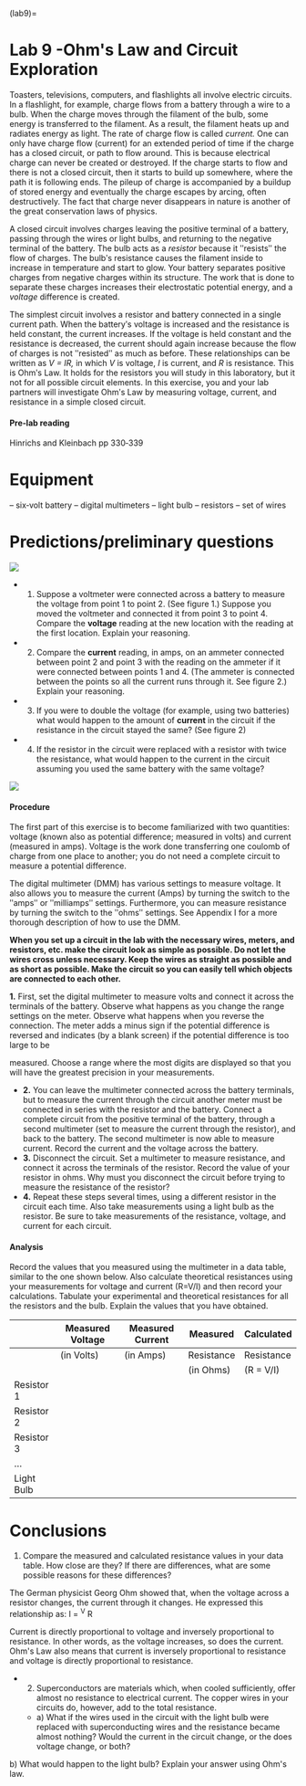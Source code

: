 (lab9)=
# Lab 9 -Ohm's Law and Circuit Exploration

Toasters, televisions, computers, and flashlights all involve electric circuits. In a flashlight, for example, charge flows from a battery through a wire to a bulb. When the charge moves through the filament of the bulb, some energy is transferred to the filament. As a result, the filament heats up and radiates energy as light. The rate of charge flow is called *current.* One can only have charge flow (current) for an extended period of time if the charge has a closed circuit, or path to flow around. This is because electrical charge can never be created or destroyed. If the charge starts to flow and there is not a closed circuit, then it starts to build up somewhere, where the path it is following ends. The pileup of charge is accompanied by a buildup of stored energy and eventually the charge escapes by arcing, often destructively. The fact that charge never disappears in nature is another of the great conservation laws of physics.

A closed circuit involves charges leaving the positive terminal of a battery, passing through the wires or light bulbs, and returning to the negative terminal of the battery. The bulb acts as a *resistor* because it ʺresistsʺ the flow of charges. The bulbʹs resistance causes the filament inside to increase in temperature and start to glow. Your battery separates positive charges from negative charges within its structure. The work that is done to separate these charges increases their electrostatic potential energy, and a *voltage* difference is created.

The simplest circuit involves a resistor and battery connected in a single current path. When the batteryʹs voltage is increased and the resistance is held constant, the current increases. If the voltage is held constant and the resistance is decreased, the current should again increase because the flow of charges is not ʺresistedʺ as much as before. These relationships can be written as *V = IR,* in which *V* is voltage, *I* is current, and *R* is resistance. This is Ohmʹs Law. It holds for the resistors you will study in this laboratory, but it not for all possible circuit elements. In this exercise, you and your lab partners will investigate Ohmʹs Law by measuring voltage, current, and resistance in a simple closed circuit.

#### Pre‐lab reading

Hinrichs and Kleinbach pp 330‐339

# Equipment

 – six‐volt battery – digital multimeters – light bulb – resistors – set of wires

# Predictions/preliminary questions

![](_page_44_Figure_9.jpeg)

- 1. Suppose a voltmeter were connected across a battery to measure the voltage from point 1 to point 2. (See figure 1.) Suppose you moved the voltmeter and connected it from point 3 to point 4. Compare the **voltage** reading at the new location with the reading at the first location. Explain your reasoning.
- 2. Compare the **current** reading, in amps, on an ammeter connected between point 2 and point 3 with the reading on the ammeter if it were connected between points 1 and 4. (The ammeter is connected between the points so all the current runs through it. See figure 2.) Explain your reasoning.
- 3. If you were to double the voltage (for example, using two batteries) what would happen to the amount of **current** in the circuit if the resistance in the circuit stayed the same? (See figure 2)
- 4. If the resistor in the circuit were replaced with a resistor with twice the resistance, what would happen to the current in the circuit assuming you used the same battery with the same voltage?

![](_page_45_Figure_5.jpeg)

#### Procedure

The first part of this exercise is to become familiarized with two quantities: voltage (known also as potential difference; measured in volts) and current (measured in amps). Voltage is the work done transferring one coulomb of charge from one place to another; you do not need a complete circuit to measure a potential difference.

The digital multimeter (DMM) has various settings to measure voltage. It also allows you to measure the current (Amps) by turning the switch to the ʺampsʺ or ʺmilliampsʺ settings. Furthermore, you can measure resistance by turning the switch to the ʺohmsʺ settings. See Appendix I for a more thorough description of how to use the DMM.

**When you set up a circuit in the lab with the necessary wires, meters, and resistors, etc. make the circuit look as simple as possible. Do not let the wires cross unless necessary. Keep the wires as straight as possible and as short as possible. Make the circuit so you can easily tell which objects are connected to each other.**

**1.** First, set the digital multimeter to measure volts and connect it across the terminals of the battery. Observe what happens as you change the range settings on the meter. Observe what happens when you reverse the connection. The meter adds a minus sign if the potential difference is reversed and indicates (by a blank screen) if the potential difference is too large to be

measured. Choose a range where the most digits are displayed so that you will have the greatest precision in your measurements.

- **2.** You can leave the multimeter connected across the battery terminals, but to measure the current through the circuit another meter must be connected in series with the resistor and the battery. Connect a complete circuit from the positive terminal of the battery, through a second multimeter (set to measure the current through the resistor), and back to the battery. The second multimeter is now able to measure current. Record the current and the voltage across the battery.
- **3.** Disconnect the circuit. Set a multimeter to measure resistance, and connect it across the terminals of the resistor. Record the value of your resistor in ohms. Why must you disconnect the circuit before trying to measure the resistance of the resistor?
- **4.** Repeat these steps several times, using a different resistor in the circuit each time. Also take measurements using a light bulb as the resistor. Be sure to take measurements of the resistance, voltage, and current for each circuit.

#### Analysis

Record the values that you measured using the multimeter in a data table, similar to the one shown below. Also calculate theoretical resistances using your measurements for voltage and current (R=V/I) and then record your calculations. Tabulate your experimental and theoretical resistances for all the resistors and the bulb. Explain the values that you have obtained.

|            | Measured Voltage | Measured Current | Measured   | Calculated |
|------------|------------------|------------------|------------|------------|
|            | (in Volts)       | (in Amps)        | Resistance | Resistance |
|            |                  |                  | (in Ohms)  | (R = V/I)  |
| Resistor 1 |                  |                  |            |            |
| Resistor 2 |                  |                  |            |            |
| Resistor 3 |                  |                  |            |            |
| …          |                  |                  |            |            |
| Light Bulb |                  |                  |            |            |

# Conclusions

1. Compare the measured and calculated resistance values in your data table. How close are they? If there are differences, what are some possible reasons for these differences?

The German physicist Georg Ohm showed that, when the voltage across a resistor changes, the current through it changes. He expressed this relationship as: I = <sup>V</sup> R

Current is directly proportional to voltage and inversely proportional to resistance. In other words, as the voltage increases, so does the current. Ohm's Law also means that current is inversely proportional to resistance and voltage is directly proportional to resistance.

- 2. Superconductors are materials which, when cooled sufficiently, offer almost no resistance to electrical current. The copper wires in your circuits do, however, add to the total resistance.
  - a) What if the wires used in the circuit with the light bulb were replaced with superconducting wires and the resistance became almost nothing? Would the current in the circuit change, or the does voltage change, or both?

b) What would happen to the light bulb? Explain your answer using Ohm's law.
